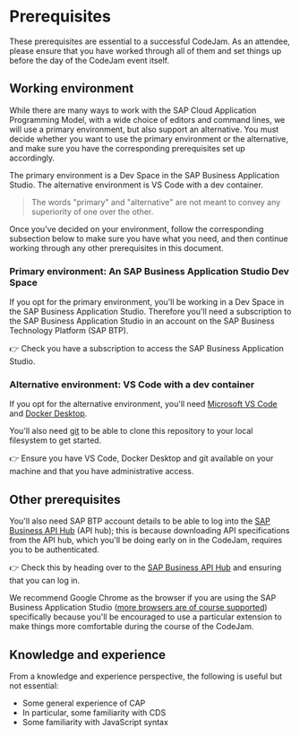 # Prerequisites

These prerequisites are essential to a successful CodeJam. As an attendee, please ensure that you have worked through all of them and set things up before the day of the CodeJam event itself.

## Working environment

While there are many ways to work with the SAP Cloud Application Programming Model, with a wide choice of editors and command lines, we will use a primary environment, but also support an alternative. You must decide whether you want to use the primary environment or the alternative, and make sure you have the corresponding prerequisites set up accordingly.

The primary environment is a Dev Space in the SAP Business Application Studio. The alternative environment is VS Code with a dev container.

> The words "primary" and "alternative" are not meant to convey any superiority of one over the other.

Once you've decided on your environment, follow the corresponding subsection below to make sure you have what you need, and then continue working through any other prerequisites in this document.

### Primary environment: An SAP Business Application Studio Dev Space

If you opt for the primary environment, you'll be working in a Dev Space in the SAP Business Application Studio. Therefore you'll need a subscription to the SAP Business Application Studio in an account on the SAP Business Technology Platform (SAP BTP).

👉 Check you have a subscription to access the SAP Business Application Studio.

### Alternative environment: VS Code with a dev container

If you opt for the alternative environment, you'll need [Microsoft VS Code](https://code.visualstudio.com/) and [Docker Desktop](https://www.docker.com/products/docker-desktop/).

You'll also need [git](https://git-scm.com/) to be able to clone this repository to your local filesystem to get started.

👉 Ensure you have VS Code, Docker Desktop and git available on your machine and that you have administrative access.

## Other prerequisites

You'll also need SAP BTP account details to be able to log into the [SAP Business API Hub](https://api.sap.com/) (API hub); this is because downloading API specifications from the API hub, which you'll be doing early on in the CodeJam, requires you to be authenticated.

👉 Check this by heading over to the [SAP Business API Hub](https://api.sap.com) and ensuring that you can log in.

We recommend Google Chrome as the browser if you are using the SAP Business Application Studio ([more browsers are of course supported](https://help.sap.com/docs/SAP%20Business%20Application%20Studio/9d1db9835307451daa8c930fbd9ab264/8f46c6e6f86641cc900871c903761fd4.html?locale=en-US&q=sap%20business%20application%20studio%20chrome#availability)) specifically because you'll be encouraged to use a particular extension to make things more comfortable during the course of the CodeJam.

## Knowledge and experience

From a knowledge and experience perspective, the following is useful but not essential:

* Some general experience of CAP
* In particular, some familiarity with CDS
* Some familiarity with JavaScript syntax
